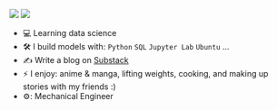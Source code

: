[<img src="https://img.shields.io/badge/linkedin-%230077B5.svg?&style=for-the-badge&logo=linkedin&logoColor=white" />](https://www.linkedin.com/in/ryan-liu-smith/)
[<img src="https://img.shields.io/badge/Substack-%23006f5c.svg?style=for-the-badge&logo=substack&logoColor=FF6719" />](https://ryanliusmith.substack.com/)


- :computer: Learning data science
- :hammer_and_wrench: I build models with: `Python` `SQL` `Jupyter Lab` `Ubuntu` ...
- :writing_hand: Write a blog on [Substack](https://ryanliusmith.substack.com/) 
- ⚡ I enjoy: anime & manga, lifting weights, cooking, and making up stories with my friends :) 
- ⚙️: Mechanical Engineer
